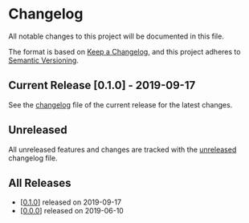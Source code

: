 # Changelog

All notable changes to this project will be documented in this file.

The format is based on [Keep a Changelog](https://keepachangelog.com/en/1.0.0/),
and this project adheres to [Semantic Versioning](https://semver.org/spec/v2.0.0.html).

## Current Release [0.1.0] - 2019-09-17

See the [changelog](.changelog/CHANGELOG-0.1.0.md) file of the current release for the latest changes.

## Unreleased

All unreleased features and changes are tracked with the [unreleased](.changelog/UNRELEASED.md) changelog file.

## All Releases

- [[0.1.0](.changelog/CHANGELOG-0.1.0.md)] released on 2019-09-17
- [[0.0.0](.changelog/CHANGELOG-0.0.0.md)] released on 2019-06-10
